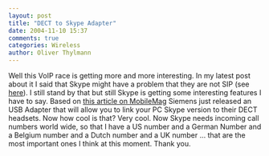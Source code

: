 ```yaml
---
layout: post
title: "DECT to Skype Adapter"
date: 2004-11-10 15:37
comments: true
categories: Wireless
author: Oliver Thylmann
---
```



Well this VoIP race is getting more and more interesting. In my latest post about it I said that Skype might have a problem that they are not SIP (see [here](http://owt.typepad.com/blog/2004/09/skype_and_voip.html)). I still stand by that but still Skype is getting some interesting features I have to say. Based on [this article on MobileMag](http://www.mobilemag.com/content/100/104/C3402/) Siemens just released an USB Adapter that will allow you to link your PC Skype version to their DECT headsets. Now how cool is that? Very cool. Now Skype needs incoming call numbers world wide, so that I have a US number and a German Number and a Belgium number and a Dutch number and a UK number ... that are the most important ones I think at this moment. Thank you.

